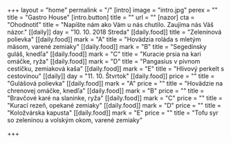 +++
layout = "home"
permalink = "/"
[intro]
image = "intro.jpg"
perex = ""
title = "Gastro House"
[intro.button]
title = ""
url = ""
[nazor]
cta = "Ohodnotiť"
title = "Napíšte nám ako Vám u nás chutilo. Zaujíma nás Váš názor."
[[daily]]
day = "10. 10. 2018 Streda"
[[daily.food]]
title = "Zeleninová polievka"
[[daily.food]]
mark = "A"
title = "Hovädzia roláda s mletým mäsom, varené zemiaky"
[[daily.food]]
mark = "B"
title = "Segedínsky guláš, knedľa"
[[daily.food]]
mark = "C"
title = "Kuracie prsia na kari omáčke, ryža"
[[daily.food]]
mark = "D"
title = "Pangasius v pivnom cestíčku, zemiaková kaša"
[[daily.food]]
mark = "E"
title = "Hlivový perkelt s cestovinou"
[[daily]]
day = "11. 10. Štvrtok"
[[daily.food]]
price = ""
title = "Gulášová polievka"
[[daily.food]]
mark = "A"
price = ""
title = "Hovädzie na chrenovej omáčke, knedľa"
[[daily.food]]
mark = "B"
price = ""
title = "Bravčové karé na slaninke, ryža"
[[daily.food]]
mark = "C"
price = ""
title = "Kurací rezeň, opekané zemiaky"
[[daily.food]]
mark = "D"
price = ""
title = "Koložvárska kapusta"
[[daily.food]]
mark = "E"
price = ""
title = "Tofu syr so zeleninou a volským okom, varené zemiaky"

+++
